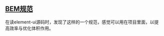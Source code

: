 ## [BEM规范](https://en.bem.info/methodology/key-concepts/)
在读element-ui源码时，发现了这样的一个规范，感觉可以用在项目里面，以提高效率与优化体积作用。